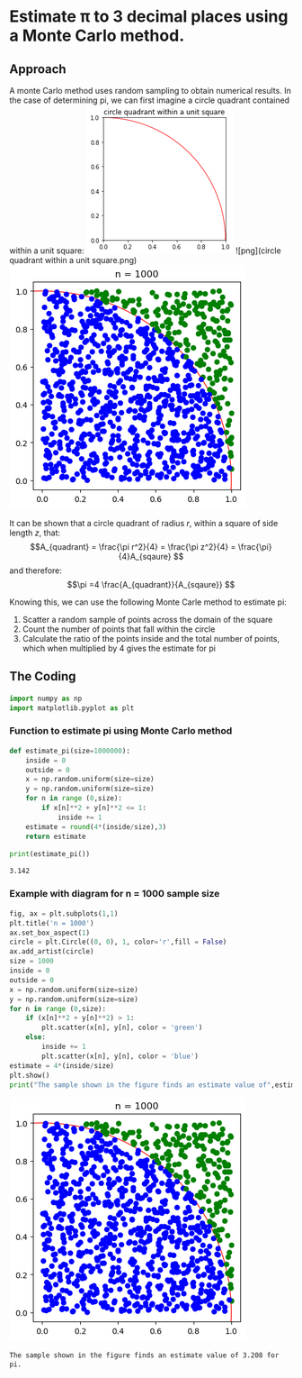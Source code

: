 # Estimate π to 3 decimal places using a Monte Carlo method. 


## Approach 

A monte Carlo method uses random sampling to obtain numerical results. In the case of determining pi, we can first imagine a circle quadrant contained within a unit square: 
![png](circle_quadrant_within_a_unit_square.png)
![png](circle quadrant within a unit square.png)
![png](output_10_0.png)

It can be shown that a circle quadrant of radius $r$, within a square of side length $z$, that:
$$A_{quadrant} = \frac{\pi r^2}{4} = \frac{\pi z^2}{4} = \frac{\pi}{4}A_{sqaure}  $$ 
and therefore:
$$\pi =4  \frac{A_{quadrant}}{A_{sqaure}} $$
  
Knowing this, we can use the following Monte Carle method to estimate pi:
1. Scatter a random sample of points across the domain of the square
2. Count the number of points that fall within the circle
3. Calculate the ratio of the points inside and the total number of points, which when multiplied by 4 gives the estimate for pi

## The Coding


```python
import numpy as np 
import matplotlib.pyplot as plt
```

### Function to estimate pi using Monte Carlo method


```python
def estimate_pi(size=1000000):
    inside = 0
    outside = 0
    x = np.random.uniform(size=size)
    y = np.random.uniform(size=size)
    for n in range (0,size):
        if x[n]**2 + y[n]**2 <= 1:
            inside += 1
    estimate = round(4*(inside/size),3)
    return estimate
```


```python
print(estimate_pi())
```

    3.142
    

### Example with diagram for n = 1000 sample size


```python
fig, ax = plt.subplots(1,1)
plt.title('n = 1000')
ax.set_box_aspect(1)
circle = plt.Circle((0, 0), 1, color='r',fill = False)
ax.add_artist(circle)
size = 1000
inside = 0
outside = 0
x = np.random.uniform(size=size)
y = np.random.uniform(size=size)
for n in range (0,size):
    if (x[n]**2 + y[n]**2) > 1:
        plt.scatter(x[n], y[n], color = 'green')
    else:
        inside += 1
        plt.scatter(x[n], y[n], color = 'blue')
estimate = 4*(inside/size)
plt.show()
print("The sample shown in the figure finds an estimate value of",estimate,"for pi.")


```


    
![png](output_10_0.png)
    


    The sample shown in the figure finds an estimate value of 3.208 for pi.
    
